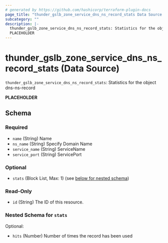 ```yaml
---
# generated by https://github.com/hashicorp/terraform-plugin-docs
page_title: "thunder_gslb_zone_service_dns_ns_record_stats Data Source - terraform-provider-thunder"
subcategory: ""
description: |-
  thunder_gslb_zone_service_dns_ns_record_stats: Statistics for the object dns-ns-record
  PLACEHOLDER
---
```


# thunder_gslb_zone_service_dns_ns_record_stats (Data Source)

`thunder_gslb_zone_service_dns_ns_record_stats`: Statistics for the object dns-ns-record

__PLACEHOLDER__



<!-- schema generated by tfplugindocs -->
## Schema

### Required

- `name` (String) Name
- `ns_name` (String) Specify Domain Name
- `service_name` (String) ServiceName
- `service_port` (String) ServicePort

### Optional

- `stats` (Block List, Max: 1) (see [below for nested schema](#nestedblock--stats))

### Read-Only

- `id` (String) The ID of this resource.

<a id="nestedblock--stats"></a>
### Nested Schema for `stats`

Optional:

- `hits` (Number) Number of times the record has been used


